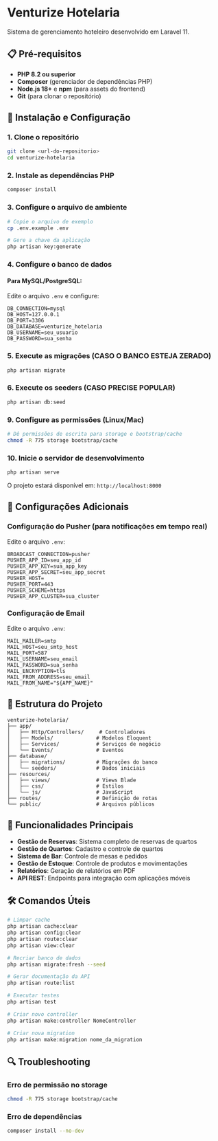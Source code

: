 # Venturize Hotelaria

Sistema de gerenciamento hoteleiro desenvolvido em Laravel 11.

## 📋 Pré-requisitos

- **PHP 8.2 ou superior**
- **Composer** (gerenciador de dependências PHP)
- **Node.js 18+** e **npm** (para assets do frontend)
- **Git** (para clonar o repositório)

## 🚀 Instalação e Configuração

### 1. Clone o repositório
```bash
git clone <url-do-repositorio>
cd venturize-hotelaria
```

### 2. Instale as dependências PHP
```bash
composer install
```

### 3. Configure o arquivo de ambiente
```bash
# Copie o arquivo de exemplo
cp .env.example .env

# Gere a chave da aplicação
php artisan key:generate
```

### 4. Configure o banco de dados


#### Para MySQL/PostgreSQL:
Edite o arquivo `.env` e configure:
```env
DB_CONNECTION=mysql
DB_HOST=127.0.0.1
DB_PORT=3306
DB_DATABASE=venturize_hotelaria
DB_USERNAME=seu_usuario
DB_PASSWORD=sua_senha
```

### 5. Execute as migrações (CASO O BANCO ESTEJA ZERADO)
```bash
php artisan migrate
```

### 6. Execute os seeders (CASO PRECISE POPULAR)
```bash
php artisan db:seed
```


### 9. Configure as permissões (Linux/Mac)
```bash
# Dê permissões de escrita para storage e bootstrap/cache
chmod -R 775 storage bootstrap/cache
```

### 10. Inicie o servidor de desenvolvimento
```bash
php artisan serve
```

O projeto estará disponível em: `http://localhost:8000`

## 🔧 Configurações Adicionais

### Configuração do Pusher (para notificações em tempo real)
Edite o arquivo `.env`:
```env
BROADCAST_CONNECTION=pusher
PUSHER_APP_ID=seu_app_id
PUSHER_APP_KEY=sua_app_key
PUSHER_APP_SECRET=seu_app_secret
PUSHER_HOST=
PUSHER_PORT=443
PUSHER_SCHEME=https
PUSHER_APP_CLUSTER=sua_cluster
```

### Configuração de Email
Edite o arquivo `.env`:
```env
MAIL_MAILER=smtp
MAIL_HOST=seu_smtp_host
MAIL_PORT=587
MAIL_USERNAME=seu_email
MAIL_PASSWORD=sua_senha
MAIL_ENCRYPTION=tls
MAIL_FROM_ADDRESS=seu_email
MAIL_FROM_NAME="${APP_NAME}"
```

## 📁 Estrutura do Projeto

```
venturize-hotelaria/
├── app/
│   ├── Http/Controllers/     # Controladores
│   ├── Models/              # Modelos Eloquent
│   ├── Services/            # Serviços de negócio
│   └── Events/              # Eventos
├── database/
│   ├── migrations/          # Migrações do banco
│   └── seeders/             # Dados iniciais
├── resources/
│   ├── views/               # Views Blade
│   ├── css/                 # Estilos
│   └── js/                  # JavaScript
├── routes/                  # Definição de rotas
└── public/                  # Arquivos públicos
```

## 🎯 Funcionalidades Principais

- **Gestão de Reservas**: Sistema completo de reservas de quartos
- **Gestão de Quartos**: Cadastro e controle de quartos
- **Sistema de Bar**: Controle de mesas e pedidos
- **Gestão de Estoque**: Controle de produtos e movimentações
- **Relatórios**: Geração de relatórios em PDF
- **API REST**: Endpoints para integração com aplicações móveis

## 🛠️ Comandos Úteis

```bash
# Limpar cache
php artisan cache:clear
php artisan config:clear
php artisan route:clear
php artisan view:clear

# Recriar banco de dados
php artisan migrate:fresh --seed

# Gerar documentação da API
php artisan route:list

# Executar testes
php artisan test

# Criar novo controller
php artisan make:controller NomeController

# Criar nova migration
php artisan make:migration nome_da_migration
```

## 🔍 Troubleshooting

### Erro de permissão no storage
```bash
chmod -R 775 storage bootstrap/cache
```

### Erro de dependências
```bash
composer install --no-dev
```

